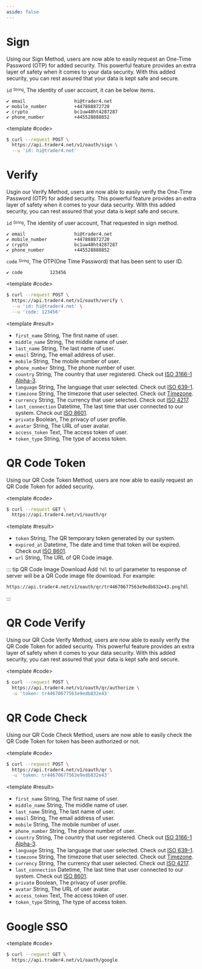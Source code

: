 ```yaml
---
aside: false
---
```


<!--@include: /partials/libraries.md-->

<CodeBox lang="Restful" method="POST" endpoint="/v1/oauth/sign">

# Sign

Using our Sign Method, users are now able to easily request an One-Time Password (OTP) for added security. This powerful feature provides an extra layer of safety when it comes to your data security. With this added security, you can rest assured that your data is kept safe and secure.

`id` <sup><sub>String</sub></sup>, The identity of user account, it can be below items.

    ✔️ email                  hi@trader4.net   
    ✔️ mobile_number          +447888872720  
    ✔️ crypto                 bc1uw48ht4287287
    ✔️ phone_number           +445528888852

<template #code>

```bash
$ curl --request POST \
  https://api.trader4.net/v1/oauth/sign \
  --u 'id: hi@trader4.net'
```

</template>

</CodeBox>

<Response jfile="v1/oauth/sign" >

</Response>

<CodeBox lang="Restful" method="POST" endpoint="/v1/oauth/verify">

# Verify

Usgin our Verify Method, users are now able to easily verify the One-Time Password (OTP) for added security. This powerful feature provides an extra layer of safety when it comes to your data security. With this added security, you can rest assured that your data is kept safe and secure.

`id` <sup><sub>String</sub></sup>, The identity of user account, That requested in sign method.

    ✔️ email                  hi@trader4.net   
    ✔️ mobile_number          +447888872720  
    ✔️ crypto                 bc1uw48ht4287287
    ✔️ phone_number           +445528888852

`code` <sup><sub>String</sub></sup>, The OTP(One Time Password) that has been sent to user ID.

    ✔️ code          123456

<template #code>

```bash
$ curl --request POST \
  https://api.trader4.net/v1/oauth/verify \
  --u 'id: hi@trader4.net' \
  --u 'code: 123456'
```

</template>

</CodeBox>

<Response jfile="v1/oauth/verify" >

<template #result>

- `first_name` <span>String</span>, The first name of user.
- `middle_name` <span>String</span>, The middle name of user.
- `last_name` <span>String</span>, The last name of user.
- `email` <span>String</span>, The email address of user.
- `mobile` <span>String</span>, The mobile number of user.
- `phone_number` <span>String</span>, The phone number of user.
- `country` <span>String</span>, The country that user registered. Check out [ISO 3166-1 Alpha-3](https://www.iso.org/iso-3166-country-codes.html).
- `language` <span>String</span>, The language that user selected. Check out [ISO 639-1](https://www.iso.org/iso-639-language-codes.html).
- `timezone` <span>String</span>, The timezone that user selected. Check out [Timezone](https://en.wikipedia.org/wiki/List_of_tz_database_time_zones).
- `currency` <span>String</span>, The currency that user selected. Check out [ISO 4217](https://www.iso.org/iso-4217-currency-codes.html).
- `last_connection` <span>Datetime</span>, The last time that user connected to our system. Check out [ISO 8601](https://www.iso.org/iso-8601-date-and-time-format.html).
- `private` <span>Boolean</span>, The privacy of user profile.
- `avatar` <span>String</span>, The URL of user avatar.
- `access_token` <span>Text</span>, The access token of user.
- `token_type` <span>String</span>, The type of access token.


</template>

</Response>



<CodeBox lang="Restful" method="GET" endpoint="/v1/oauth/qr">

# QR Code Token

Using our QR Code Token Method, users are now able to easily request an QR Code Token for added security.

<template #code>

```bash
$ curl --request GET \
  https://api.trader4.net/v1/oauth/qr
```

</template>

</CodeBox>

<Response jfile="v1/oauth/qr" >

<template #result>

- `token` <span>String</span>, The QR temporary token generated by our system.
- `expired_at` <span>Datetime</span>, The date and time that token will be expired. Check out [ISO 8601](https://www.iso.org/iso-8601-date-and-time-format.html).
- `url` <span>String</span>, The URL of QR Code image.

</template>

</Response>

::: tip QR Code Image Download
Add `?dl` to url parameter to response of server will be a QR Code image file download. For example:

```bash
https://api.trader4.net/v1/oauth/qr/tr44670677563e9edb832e43.png?dl
```
:::

<CodeBox lang="Restful" method="POST" endpoint="/v1/oauth/qr">

# QR Code Verify

Using our QR Code Verify Method, users are now able to easily verify the QR Code Token for added security. This powerful feature provides an extra layer of safety when it comes to your data security. With this added security, you can rest assured that your data is kept safe and secure.

<!--@include: /partials/authorization.md-->

<template #code>

```bash
$ curl --request POST \
  https://api.trader4.net/v1/oauth/qr/authorize \
  -u 'token: tr44670677563e9edb832e43'
```

</template>

</CodeBox>

<Response jfile="v1/oauth/qr/authorize" >

</Response>


<CodeBox lang="Restful" method="POST" endpoint="/v1/oauth/qr">

# QR Code Check

Using our QR Code Check Method, users are now able to easily check the QR Code Token for token has been authorized or not.

<template #code>

```bash
$ curl --request POST \
  https://api.trader4.net/v1/oauth/qr \
  -u 'token: tr44670677563e9edb832e43'
```

</template>

</CodeBox>

<Response jfile="v1/oauth/qr-post" >

<template #result>

- `first_name` <span>String</span>, The first name of user.
- `middle_name` <span>String</span>, The middle name of user.
- `last_name` <span>String</span>, The last name of user.
- `email` <span>String</span>, The email address of user.
- `mobile` <span>String</span>, The mobile number of user.
- `phone_number` <span>String</span>, The phone number of user.
- `country` <span>String</span>, The country that user registered. Check out [ISO 3166-1 Alpha-3](https://www.iso.org/iso-3166-country-codes.html).
- `language` <span>String</span>, The language that user selected. Check out [ISO 639-1](https://www.iso.org/iso-639-language-codes.html).
- `timezone` <span>String</span>, The timezone that user selected. Check out [Timezone](https://en.wikipedia.org/wiki/List_of_tz_database_time_zones).
- `currency` <span>String</span>, The currency that user selected. Check out [ISO 4217](https://www.iso.org/iso-4217-currency-codes.html).
- `last_connection` <span>Datetime</span>, The last time that user connected to our system. Check out [ISO 8601](https://www.iso.org/iso-8601-date-and-time-format.html).
- `private` <span>Boolean</span>, The privacy of user profile.
- `avatar` <span>String</span>, The URL of user avatar.
- `access_token` <span>Text</span>, The access token of user.
- `token_type` <span>String</span>, The type of access token.

</template>

</Response>




<CodeBox lang="Restful" method="GET" endpoint="/v1/oauth/google">

# Google SSO


<template #code>

```bash
$ curl --request GET \
  https://api.trader4.net/v1/oauth/google
```

</template>

</CodeBox>